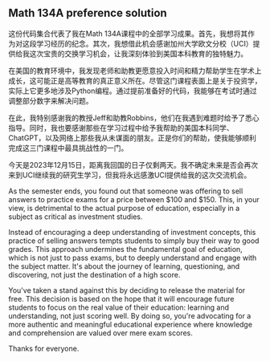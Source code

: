 ## Math 134A preference solution

这份代码集合代表了我在Math 134A课程中的全部学习成果。首先，我想将其作为对这段学习经历的纪念。其次，我想借此机会感谢加州大学欧文分校（UCI）提供给我这次宝贵的交换学习机会，让我深刻体验到美国本科教育的独特魅力。

在美国的教育环境中，我发现老师和助教更愿意投入时间和精力帮助学生在学术上成长，这可能正是高等教育的真正意义所在。尽管这门课程表面上是关于投资学，实际上它更多地涉及Python编程。通过提前准备好的代码，我能够在考试时通过调整部分数字来解决问题。

在此，我特别感谢我的教授Jeff和助教Robbins，他们在我遇到难题时给予了悉心指导。同时，我也要感谢那些在学习过程中给予我帮助的美国本科同学、ChatGPT，以及网络上那些我从未谋面的朋友。正是你们的帮助，使我能够顺利完成这三门课程中最具挑战性的一门。

今天是2023年12月15日，距离我回国的日子仅剩两天。我不确定未来是否会再次来到UCI继续我的研究生学习，但我将永远感激UCI提供给我的这次交流机会。

As the semester ends, you found out that someone was offering to sell answers to practice exams for a price between $100 and $150. This, in your view, is detrimental to the actual purpose of education, especially in a subject as critical as investment studies.

Instead of encouraging a deep understanding of investment concepts, this practice of selling answers tempts students to simply buy their way to good grades. This approach undermines the fundamental goal of education, which is not just to pass exams, but to deeply understand and engage with the subject matter. It's about the journey of learning, questioning, and discovering, not just the destination of a high score.

You've taken a stand against this by deciding to release the material for free. This decision is based on the hope that it will encourage future students to focus on the real value of their education: learning and understanding, not just scoring well. By doing so, you're advocating for a more authentic and meaningful educational experience where knowledge and comprehension are valued over mere exam scores.

Thanks for everyone.
